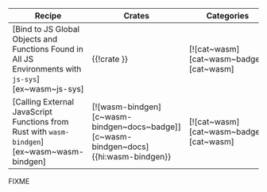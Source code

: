 | Recipe | Crates | Categories |
|--------|--------|------------|
| [Bind to JS Global Objects and Functions Found in All JS Environments with `js-sys`][ex~wasm~js-sys] | {{!crate }} | [![cat~wasm][cat~wasm~badge]][cat~wasm] |
| [Calling External JavaScript Functions from Rust with `wasm-bindgen`][ex~wasm~wasm-bindgen] | [![wasm-bindgen][c~wasm-bindgen~docs~badge]][c~wasm-bindgen~docs]{{hi:wasm-bindgen}} | [![cat~wasm][cat~wasm~badge]][cat~wasm] |

<div class="hidden">
FIXME
</div>

